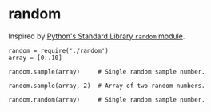 random
======

Inspired by [Python's Standard Library `random` module]().

    random = require('./random')
    array = [0..10]

    random.sample(array)     # Single random sample number.

    random.sample(array, 2)  # Array of two random numbers.

    random.random(array)     # Single random sample number.

